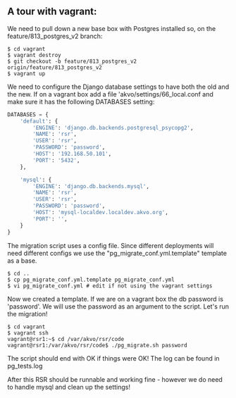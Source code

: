 ## A tour with vagrant:
We need to pull down a new base box with Postgres installed so, on the 
feature/813_postgres_v2 branch:
```shell
$ cd vagrant
$ vagrant destroy
$ git checkout -b feature/813_postgres_v2 origin/feature/813_postgres_v2
$ vagrant up
```

We need to configure the Django database settings to have both the old 
and the new. If on a vagrant box add a file 'akvo/settings/66_local.conf
and make sure it has the following DATABASES setting:

```python
DATABASES = {
    'default': {
        'ENGINE': 'django.db.backends.postgresql_psycopg2',
        'NAME': 'rsr',
        'USER': 'rsr',
        'PASSWORD': 'password',
        'HOST': '192.168.50.101',
        'PORT': '5432',
    },

    'mysql': {
        'ENGINE': 'django.db.backends.mysql',
        'NAME': 'rsr',
        'USER': 'rsr',
        'PASSWORD': 'password',
        'HOST': 'mysql-localdev.localdev.akvo.org',
        'PORT': '',
    }
}
```

The migration script uses a config file. Since different deployments
will need different configs we use the "pg_migrate_conf.yml.template" template
as a base.

```shell
$ cd ..
$ cp pg_migrate_conf.yml.template pg_migrate_conf.yml
$ vi pg_migrate_conf.yml # edit if not using the vagrant settings
```

Now we created a template. If we are on a vagrant box the db password is 
'password'. We will use the password as an argument to the script. Let's 
run the migration!

```shell
$ cd vagrant
$ vagrant ssh
vagrant@rsr1:~$ cd /var/akvo/rsr/code
vagrant@rsr1:/var/akvo/rsr/code$ ./pg_migrate.sh password
```

The script should end with OK if things were OK! The log can be found in 
pg_tests.log

After this RSR should be runnable and working fine - however we do need
to handle mysql and clean up the settings!








